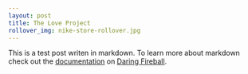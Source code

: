 ```yaml
---
layout: post
title: The Love Project
rollover_img: nike-store-rollover.jpg
---
```


This is a test post writen in markdown. To learn more about markdown check out the [documentation](http://daringfireball.net/projects/markdown/) on [Daring Fireball](http://daringfireball.net/).
